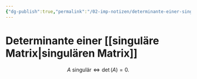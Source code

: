 ```yaml
---
{"dg-publish":true,"permalink":"/02-imp-notizen/determinante-einer-singulaeren-matrix/"}
---
```


# Determinante einer [[singuläre Matrix\|singulären Matrix]]
$$A \text{ singulär} \iff \det(A)=0.$$